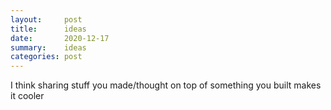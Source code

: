 ```yaml
---
layout:     post
title:      ideas
date:       2020-12-17
summary:    ideas
categories: post
---
```


I think sharing stuff you made/thought on top of something you built makes it cooler
